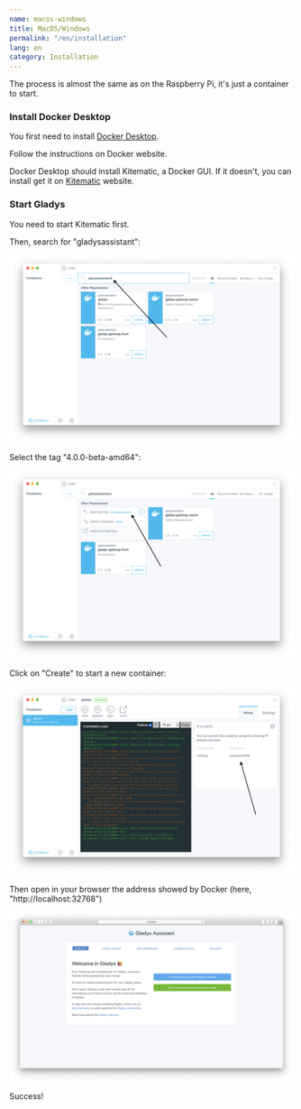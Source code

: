 ```yaml
---
name: macos-windows
title: MacOS/Windows
permalink: "/en/installation"
lang: en
category: Installation
---
```


The process is almost the same as on the Raspberry Pi, it's just a container to start.

### Install Docker Desktop

You first need to install [Docker Desktop](https://www.docker.com/products/docker-desktop).

Follow the instructions on Docker website.

Docker Desktop should install Kitematic, a Docker GUI. If it doesn't, you can install get it on [Kitematic](https://kitematic.com/) website.

### Start Gladys

You need to start Kitematic first.

Then, search for "gladysassistant":

<img src="/assets/image/installation/docker-desktop/kitematic-gladysassistant.png" alt="Kitematic gladys assistant" class="img-responsive" />

Select the tag "4.0.0-beta-amd64":

<img src="/assets/image/installation/docker-desktop/kitematic-select-tag.png" alt="Kitematic gladys assistant" class="img-responsive" />

Click on "Create" to start a new container:

<img src="/assets/image/installation/docker-desktop/kitematic-start-gladys.png" alt="Kitematic gladys assistant" class="img-responsive" />

Then open in your browser the address showed by Docker (here, "http://localhost:32768")

<img src="/assets/image/installation/docker-desktop/kitematic-success.png" alt="Kitematic gladys assistant" class="img-responsive" />

Success!
